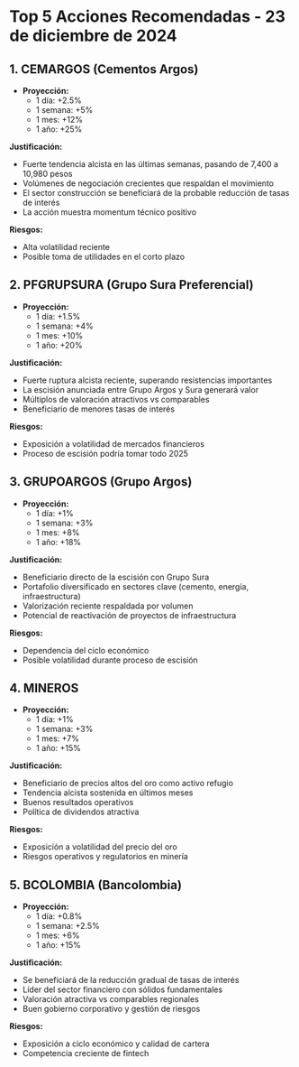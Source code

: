 # Top 5 Acciones Recomendadas - 23 de diciembre de 2024

## 1. CEMARGOS (Cementos Argos)

- **Proyección:**
  - 1 día: +2.5%
  - 1 semana: +5%
  - 1 mes: +12%
  - 1 año: +25%

**Justificación:**

- Fuerte tendencia alcista en las últimas semanas, pasando de 7,400 a 10,980 pesos
- Volúmenes de negociación crecientes que respaldan el movimiento
- El sector construcción se beneficiará de la probable reducción de tasas de interés
- La acción muestra momentum técnico positivo

**Riesgos:**

- Alta volatilidad reciente
- Posible toma de utilidades en el corto plazo

## 2. PFGRUPSURA (Grupo Sura Preferencial)

- **Proyección:**
  - 1 día: +1.5%
  - 1 semana: +4%
  - 1 mes: +10%
  - 1 año: +20%

**Justificación:**

- Fuerte ruptura alcista reciente, superando resistencias importantes
- La escisión anunciada entre Grupo Argos y Sura generará valor
- Múltiplos de valoración atractivos vs comparables
- Beneficiario de menores tasas de interés

**Riesgos:**

- Exposición a volatilidad de mercados financieros
- Proceso de escisión podría tomar todo 2025

## 3. GRUPOARGOS (Grupo Argos)

- **Proyección:**
  - 1 día: +1%
  - 1 semana: +3%
  - 1 mes: +8%
  - 1 año: +18%

**Justificación:**

- Beneficiario directo de la escisión con Grupo Sura
- Portafolio diversificado en sectores clave (cemento, energía, infraestructura)
- Valorización reciente respaldada por volumen
- Potencial de reactivación de proyectos de infraestructura

**Riesgos:**

- Dependencia del ciclo económico
- Posible volatilidad durante proceso de escisión

## 4. MINEROS

- **Proyección:**
  - 1 día: +1%
  - 1 semana: +3%
  - 1 mes: +7%
  - 1 año: +15%

**Justificación:**

- Beneficiario de precios altos del oro como activo refugio
- Tendencia alcista sostenida en últimos meses
- Buenos resultados operativos
- Política de dividendos atractiva

**Riesgos:**

- Exposición a volatilidad del precio del oro
- Riesgos operativos y regulatorios en minería

## 5. BCOLOMBIA (Bancolombia)

- **Proyección:**
  - 1 día: +0.8%
  - 1 semana: +2.5%
  - 1 mes: +6%
  - 1 año: +15%

**Justificación:**

- Se beneficiará de la reducción gradual de tasas de interés
- Líder del sector financiero con sólidos fundamentales
- Valoración atractiva vs comparables regionales
- Buen gobierno corporativo y gestión de riesgos

**Riesgos:**

- Exposición a ciclo económico y calidad de cartera
- Competencia creciente de fintech
